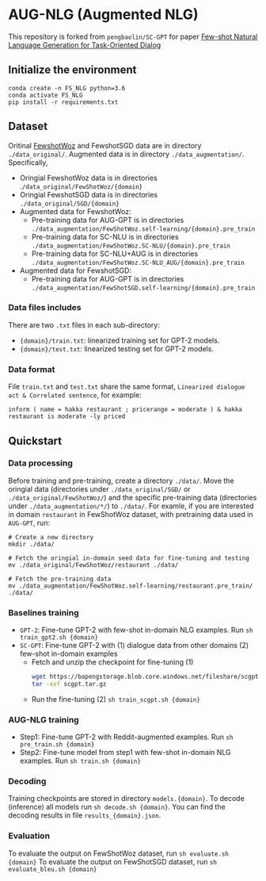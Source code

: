 # AUG-NLG (Augmented NLG)

This repository is forked from `pengbaolin/SC-GPT` for paper [Few-shot Natural Language Generation for Task-Oriented Dialog](https://arxiv.org/abs/2002.12328)

## Initialize the environment

```
conda create -n FS_NLG python=3.6
conda activate FS_NLG
pip install -r requirements.txt
```

## Dataset

Oritinal [FewshotWoz](https://arxiv.org/abs/2002.12328) and FewshotSGD data are in directory `./data_original/`. Augmented data is in directory `./data_augmentation/`. Specifically,

* Oringial FewshotWoz data is in directories .`/data_original/FewShotWoz/{domain}`
* Oringial FewshotSGD data is in directories `./data_original/SGD/{domain}`
* Augmented data for FewshotWoz:
  * Pre-training data for AUG-GPT is in directories `./data_augmentation/FewShotWoz.self-learning/{domain}.pre_train`
  * Pre-training data for SC-NLU is in directories `./data_augmentation/FewShotWoz.SC-NLU/{domain}.pre_train`
  * Pre-training data for SC-NLU+AUG is in directories `./data_augmentation/FewShotWoz.SC-NLU_AUG/{domain}.pre_train`
* Augmented data for FewshotSGD:
  * Pre-training data for AUG-GPT is in directories `./data_augmentation/FewShotSGD.self-learning/{domain}.pre_train`


### Data files includes

There are two `.txt` files in each sub-directory:
* <code>{domain}/train.txt</code>: linearized training set for GPT-2 models.
* <code>{domain}/test.txt</code>: linearized testing set for GPT-2 models.


### Data format

File `train.txt` and `test.txt` share the same format, `Linearized dialogue act & Correlated sentence`, for example:
```
inform ( name = hakka restaurant ; pricerange = moderate ) & hakka restaurant is moderate -ly priced
```

## Quickstart

### Data processing
Before training and pre-training, create a directory `./data/`. Move the oringial data (directories under `./data_original/SGD/` or `./data_original/FewShotWoz/`) and the specific pre-training data (directories under `./data_augmentation/*/`) to `./data/`. For examle, if you are interested in domain `restaurant` in FewShotWoz dataset, with pretraining data used in `AUG-GPT`, run:
```
# Create a new directory
mkdir ./data/

# Fetch the oringial in-domain seed data for fine-tuning and testing
mv ./data_original/FewShotWoz/restaurant ./data/

# Fetch the pre-training data
mv ./data_augmentation/FewShotWoz.self-learning/restaurant.pre_train/ ./data/
```

### Baselines training
* `GPT-2`: Fine-tune GPT-2 with few-shot in-domain NLG examples. Run `sh train_gpt2.sh {domain}`
* `SC-GPT`: Fine-tune GPT-2 with (1) dialogue data from other domains (2) few-shot in-domain examples 
  - Fetch and unzip the checkpoint for fine-tuning (1)
    ```bash
    wget https://bapengstorage.blob.core.windows.net/fileshare/scgpt.tar.gz
    tar -xvf scgpt.tar.gz
    ```
  - Run the fine-tuning (2) `sh train_scgpt.sh {domain}`

### AUG-NLG training
* Step1: Fine-tune GPT-2 with Reddit-augmented examples. Run `sh pre_train.sh {domain}`
* Step2: Fine-tune model from step1 with few-shot in-domain NLG examples. Run `sh train.sh {domain}`

### Decoding
Training checkpoints are stored in directory `models.{domain}`. To decode (inference) all models run `sh decode.sh {domain}`. You can find the decoding results in file `results_{domain}.json`.

### Evaluation
To evaluate the output on FewShotWoz dataset, run `sh evaluate.sh {domain}`
To evaluate the output on FewShotSGD dataset, run `sh evaluate_bleu.sh {domain}`

